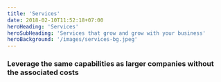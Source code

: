 ```yaml
---
title: 'Services'
date: 2018-02-10T11:52:18+07:00
heroHeading: 'Services'
heroSubHeading: 'Services that grow and grow with your business'
heroBackground: '/images/services-bg.jpeg'
---
```



### Leverage the same capabilities as larger companies without the associated costs

